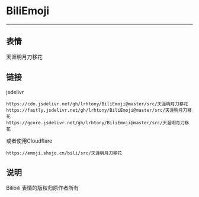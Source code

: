 # BiliEmoji
---
## 表情
天涯明月刀移花
## 链接
jsdelivr
```
https://cdn.jsdelivr.net/gh/lrhtony/BiliEmoji@master/src/天涯明月刀移花
https://fastly.jsdelivr.net/gh/lrhtony/BiliEmoji@master/src/天涯明月刀移花
https://gcore.jsdelivr.net/gh/lrhtony/BiliEmoji@master/src/天涯明月刀移花
```
或者使用Cloudflare
```
https://emoji.shojo.cn/bili/src/天涯明月刀移花
```
## 说明
Bilibili 表情的版权归原作者所有
